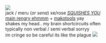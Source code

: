 ![](https://autism.crd.co/assets/images/gallery01/23c4664a_original.gif?v=aaa3f391)  
jack / meru (*or sena*) xe/rose [*SQUISHES YOU*](https://github.com/ichikuu)  
[main rengry ehmmm](https://rentry.org/scenario_liar) + [makotools](https://enstars.link/@matenrou) yay  
shakes my head.. my brain shortcircuits often  
typically non verbal / semi verbal sorryy  
im cringe so be careful its like the plague ![](https://cdn.discordapp.com/attachments/729124835296280689/1087785064059916319/image.png)  
